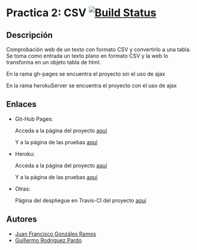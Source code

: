 Practica 2: CSV [![Build Status](https://travis-ci.org/PL2015/PL015-CSV.svg?branch=gh-pages)](https://travis-ci.org/PL2015/PL015-CSV)
===============

## Descripción

Comprobación web de un texto con formato CSV y convertirlo a una tabla.
Se toma como entrada un texto plano en formato CSV y la web lo transforma en un objeto tabla de html. 

En la rama gh-pages se encuentra el proyecto sin el uso de ajax

En la rama herokuServer se encuentra el proyecto con el uso de ajax


## Enlaces

* Git-Hub Pages:

    Acceda a la página del proyecto [aquí](https://pl2015.github.io/PL015-CSV/)

    Y a la página de las pruebas [aquí](https://pl2015.github.io/PL015-CSV/test.html)

* Heroku:

    Acceda a la página del proyecto [aquí](https://immense-depths-7290.herokuapp.com/)

    Y a la página de las pruebas [aquí](https://immense-depths-7290.herokuapp.com/test)

* Otras:

    Página del despliegue en Travis-CI del proyecto [aquí](https://travis-ci.org/PL2015/PL015-CSV)

## Autores

* [Juan Francisco Gonzáles Ramos](http://juanfgr.es/)
* [Guillermo Rodríguez Pardo](http://wyllman.github.io/)


